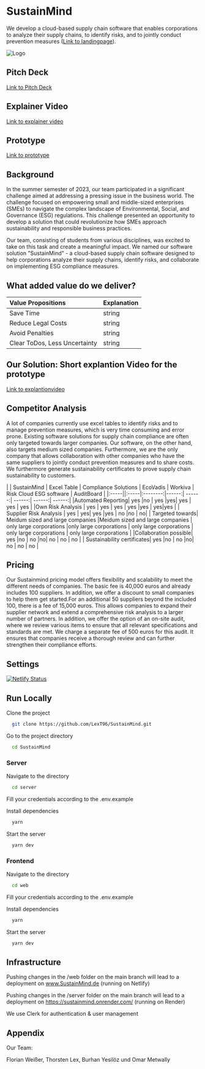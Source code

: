 
# SustainMind

We develop a cloud-based supply chain software that enables corporations to analyze their supply chains, to identify risks, and to jointly conduct prevention measures
([Link to landingpage](https://www.sustainmind.de/)).

![Logo](https://www.sustainmind.de/logo.png)


## Pitch Deck

[Link to Pitch Deck](https://app.pitch.com/app/presentation/a3e4d2b3-91b3-4d28-b7ad-3c9a854581c0/04592aaf-1616-4c72-b173-320963c01031)
## Explainer Video


[Link to explainer video](https://www.youtube.com/watch?v=ZDqw2COKLmg&t=2s&ab_channel=SustainMind)



## Prototype

[Link to prototype](https://www.sustainmind.de/)
## Background

In the summer semester of 2023, our team participated in a significant challenge aimed at addressing a pressing issue in the business world. The challenge focused on empowering small and middle-sized enterprises (SMEs) to navigate the complex landscape of Environmental, Social, and Governance (ESG) regulations. This challenge presented an opportunity to develop a solution that could revolutionize how SMEs approach sustainability and responsible business practices.

Our team, consisting of students from various disciplines, was excited to take on this task and create a meaningful impact. We named our software solution "SustainMind" - a cloud-based supply chain software designed to help corporations analyze their supply chains, identify risks, and collaborate on implementing ESG compliance measures.
## What added value do we deliver?

| Value Propositions | Explanation     | 
| :-------- | :------- |
| Save Time | string | 
| Reduce Legal Costs | string | 
| Avoid Penalties | string | 
| Clear ToDos, Less Uncertainty | string | 

## Our Solution: Short explantion Video for the prototype

[Link to explantionvideo](https://www.youtube.com/watch?v=CXnRSlJv0Ls&t=8s&ab_channel=SustainMind)
## Competitor Analysis

A lot of companies currently use excel tables to identify risks and to manage prevention measures, which is very time consuming and error prone. Existing software solutions for supply chain compliance are often only targeted towards larger companies. Our software, on the other hand, also targets medium sized companies. Furthermore, we are the only company that allows collaboration with other companies who have the same suppliers to jointly conduct prevention measures and to share costs. We furthermore generate sustainability certificates to prove supply chain sustainability to customers.

| | SustainMind |  Excel Table  | Compliance Solutions | EcoVadis | Workiva | Risk Cloud ESG software | AuditBoard | 
|:-----||:-----|:--------:|------:| ------:| ------:| ------:| ------:|
|Automated Reporting|  yes   |no | yes |yes| yes | yes | yes |
|Own Risk Analysis  |  yes   |  yes  |   yes | yes |yes | yes|yes |
| Supplier Risk Analysis | yes   | yes|    yes |yes | no |no | no|
| Targeted towards|  Meidum sized and large companies   |Meidum sized and large companies | only large corporations  |only large corporations | only large corporations  | only large corporations  | only large corporations  |
|Collaboration possible|  yes  |no | no |no| no | no | no |
|  Sustainability certificates|  yes   |no | no |no| no | no | no |

## Pricing

Our Sustainmind pricing model offers flexibility and scalability to meet the different needs of companies. The basic fee is 40,000 euros and already includes 100 suppliers. In addition, we offer a discount to small companies to help them get started.For an additional 50 suppliers beyond the included 100, there is a fee of 15,000 euros. This allows companies to expand their supplier network and extend a comprehensive risk analysis to a larger number of partners. In addition, we offer the option of an on-site audit, where we review various items to ensure that all relevant specifications and standards are met. We charge a separate fee of 500 euros for this audit. It ensures that companies receive a thorough review and can further strengthen their compliance efforts.
## Settings



[![Netlify Status](https://api.netlify.com/api/v1/badges/26994758-d413-4aaa-8b10-7467c7c0b8fb/deploy-status)](https://app.netlify.com/sites/grand-fenglisu-52932d/deploys)

## Run Locally

Clone the project

```bash
  git clone https://github.com/LexT96/SustainMind.git
```

Go to the project directory

```bash
  cd SustainMind
```

### Server

Navigate to the directory

```bash
  cd server
```

Fill your credentials according to the .env.example

Install dependencies

```bash
  yarn
```

Start the server

```bash
  yarn dev
```

### Frontend

Navigate to the directory

```bash
  cd web
```

Fill your credentials according to the .env.example

Install dependencies

```bash
  yarn
```

Start the server

```bash
  yarn dev
```

## Infrastructure
Pushing changes in the /web folder on the main branch will lead to a deployment on www.SustainMind.de (running on Netlify)

Pushing changes in the /server folder on the main branch will lead to a deployment on https://sustainmind.onrender.com/ (running on Render)

We use Clerk for authentication & user management





## Appendix

Our Team:

Florian Weißer,
Thorsten Lex,
Burhan Yesilöz und
Omar Metwally
